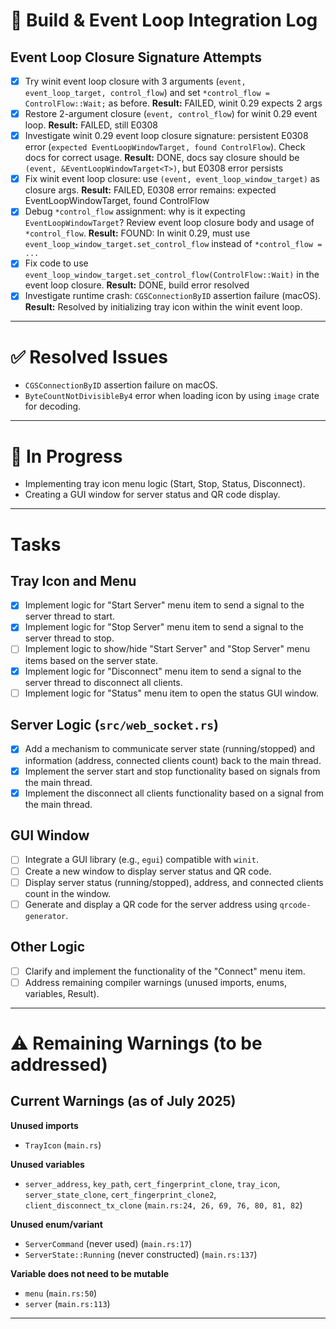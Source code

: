# 📝 Build & Event Loop Integration Log

## Event Loop Closure Signature Attempts

- [x] Try winit event loop closure with 3 arguments (`event, event_loop_target, control_flow`) and set `*control_flow = ControlFlow::Wait;` as before.
  **Result:** FAILED, winit 0.29 expects 2 args
- [x] Restore 2-argument closure (`event, control_flow`) for winit 0.29 event loop.
  **Result:** FAILED, still E0308
- [x] Investigate winit 0.29 event loop closure signature: persistent E0308 error (`expected EventLoopWindowTarget, found ControlFlow`). Check docs for correct usage.
  **Result:** DONE, docs say closure should be `(event, &EventLoopWindowTarget<T>)`, but E0308 error persists
- [x] Fix winit event loop closure: use `(event, event_loop_window_target)` as closure args.
  **Result:** FAILED, E0308 error remains: expected EventLoopWindowTarget, found ControlFlow
- [x] Debug `*control_flow` assignment: why is it expecting `EventLoopWindowTarget`? Review event loop closure body and usage of `*control_flow`.
  **Result:** FOUND: In winit 0.29, must use `event_loop_window_target.set_control_flow` instead of `*control_flow = ...`
- [x] Fix code to use `event_loop_window_target.set_control_flow(ControlFlow::Wait)` in the event loop closure.
  **Result:** DONE, build error resolved
- [x] Investigate runtime crash: `CGSConnectionByID` assertion failure (macOS).
  **Result:** Resolved by initializing tray icon within the winit event loop.

---

# ✅ Resolved Issues

- `CGSConnectionByID` assertion failure on macOS.
- `ByteCountNotDivisibleBy4` error when loading icon by using `image` crate for decoding.

---

# 🚧 In Progress

- Implementing tray icon menu logic (Start, Stop, Status, Disconnect).
- Creating a GUI window for server status and QR code display.

---

#  Tasks

## Tray Icon and Menu

- [x] Implement logic for "Start Server" menu item to send a signal to the server thread to start.
- [x] Implement logic for "Stop Server" menu item to send a signal to the server thread to stop.
- [ ] Implement logic to show/hide "Start Server" and "Stop Server" menu items based on the server state.
- [x] Implement logic for "Disconnect" menu item to send a signal to the server thread to disconnect all clients.
- [ ] Implement logic for "Status" menu item to open the status GUI window.

## Server Logic (`src/web_socket.rs`)

- [x] Add a mechanism to communicate server state (running/stopped) and information (address, connected clients count) back to the main thread.
- [x] Implement the server start and stop functionality based on signals from the main thread.
- [x] Implement the disconnect all clients functionality based on a signal from the main thread.

## GUI Window

- [ ] Integrate a GUI library (e.g., `egui`) compatible with `winit`.
- [ ] Create a new window to display server status and QR code.
- [ ] Display server status (running/stopped), address, and connected clients count in the window.
- [ ] Generate and display a QR code for the server address using `qrcode-generator`.

## Other Logic

- [ ] Clarify and implement the functionality of the "Connect" menu item.
- [ ] Address remaining compiler warnings (unused imports, enums, variables, Result).

---

# ⚠️ Remaining Warnings (to be addressed)

## Current Warnings (as of July 2025)

**Unused imports**
- `TrayIcon` (`main.rs`)

**Unused variables**
- `server_address`, `key_path`, `cert_fingerprint_clone`, `tray_icon`, `server_state_clone`, `cert_fingerprint_clone2`, `client_disconnect_tx_clone` (`main.rs:24, 26, 69, 76, 80, 81, 82`)

**Unused enum/variant**
- `ServerCommand` (never used) (`main.rs:17`)
- `ServerState::Running` (never constructed) (`main.rs:137`)

**Variable does not need to be mutable**
- `menu` (`main.rs:50`)
- `server` (`main.rs:113`)

---
